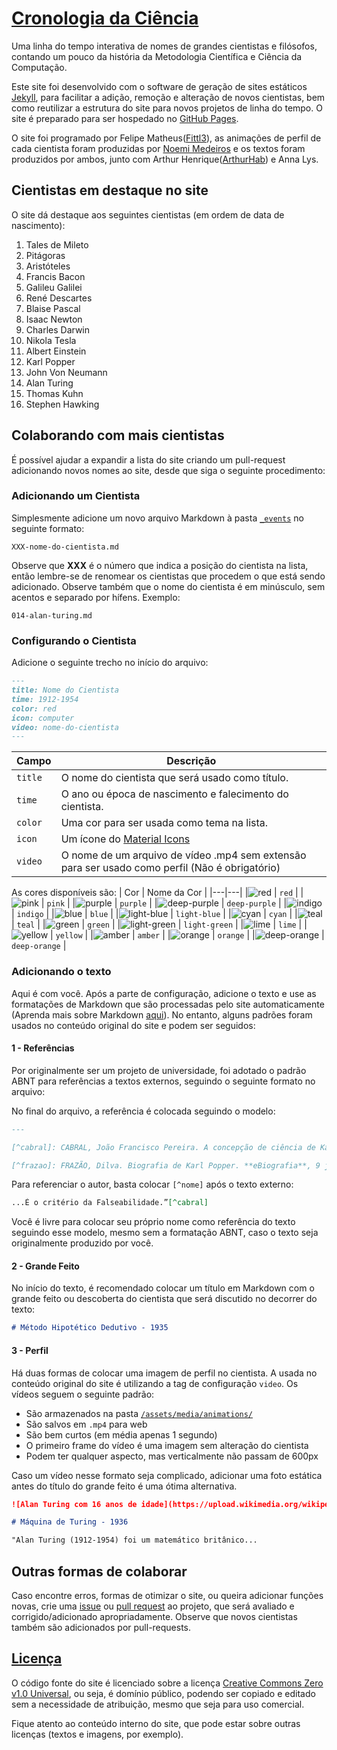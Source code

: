 # [Cronologia da Ciência](https://fittl3.github.io/cronologia-da-ciencia)

Uma linha do tempo interativa de nomes de grandes cientistas e filósofos, contando um pouco da história da Metodologia Científica e Ciência da Computação.

Este site foi desenvolvido com o software de geração de sites estáticos [Jekyll](https://jekyllrb.com/), para facilitar a adição, remoção e alteração de novos cientistas, bem como reutilizar a estrutura do site para novos projetos de linha do tempo. O site é preparado para ser hospedado no [GitHub Pages](https://pages.github.com/).

O site foi programado por Felipe Matheus([Fittl3](https://github.com/Fittl3/)), as animações de perfil de cada cientista foram produzidas por [Noemi Medeiros](https://github.com/noemimedeiros) e os textos foram produzidos por ambos, junto com Arthur Henrique([ArthurHab](https://github.com/ArthurHab)) e Anna Lys.

## Cientistas em destaque no site

O site dá destaque aos seguintes cientistas (em ordem de data de nascimento):

1. Tales de Mileto
2. Pitágoras
3. Aristóteles
4. Francis Bacon
5. Galileu Galilei
6. René Descartes
7. Blaise Pascal
8. Isaac Newton
9. Charles Darwin
10. Nikola Tesla
11. Albert Einstein
12. Karl Popper
13. John Von Neumann
14. Alan Turing
15. Thomas Kuhn
16. Stephen Hawking

## Colaborando com mais cientistas

É possível ajudar a expandir a lista do site criando um pull-request adicionando novos nomes ao site, desde que siga o seguinte procedimento:

### Adicionando um Cientista

Simplesmente adicione um novo arquivo Markdown à pasta [```_events```](https://github.com/Fittl3/cronologia-da-ciencia/tree/main/_events) no seguinte formato:

```XXX-nome-do-cientista.md```

Observe que **XXX** é o número que indica a posição do cientista na lista, então lembre-se de renomear os cientistas que procedem o que está sendo adicionado. Observe também que o nome do cientista é em minúsculo, sem acentos e separado por hífens. Exemplo:

```014-alan-turing.md```

### Configurando o Cientista

Adicione o seguinte trecho no início do arquivo:
```markdown
---
title: Nome do Cientista
time: 1912-1954
color: red
icon: computer
video: nome-do-cientista
---
```
| Campo | Descrição|
|---|---|
| ```title``` | O nome do cientista que será usado como título. |
| ```time``` | O ano ou época de nascimento e falecimento do cientista. |
| ```color``` | Uma cor para ser usada como tema na lista. |
| ```icon``` | Um ícone do [Material Icons](https://fonts.google.com/icons) |
| ```video``` | O nome de um arquivo de vídeo .mp4 sem extensão para ser usado como perfil (Não é obrigatório) |

As cores disponíveis são:
| Cor | Nome da Cor |
|---|---|
|![red](https://dummyimage.com/10x10/F44336/F44336.png) | ```red``` |
|![pink](https://dummyimage.com/10x10/E91E63/E91E63.png) | ```pink``` |
|![purple](https://dummyimage.com/10x10/AA00FF/AA00FF.png) | ```purple``` |
|![deep-purple](https://dummyimage.com/10x10/7c4dff/7c4dff.png) | ```deep-purple``` |
|![indigo](https://dummyimage.com/10x10/3d5afe/3d5afe.png) | ```indigo``` |
|![blue](https://dummyimage.com/10x10/2196F3/2196F3.png) | ```blue``` |
|![light-blue](https://dummyimage.com/10x10/03A9F4/03A9F4.png) | ```light-blue``` |
|![cyan](https://dummyimage.com/10x10/00BCD4/00BCD4.png) | ```cyan``` |
|![teal](https://dummyimage.com/10x10/009688/009688.png) | ```teal``` |
|![green](https://dummyimage.com/10x10/4CAF50/4CAF50.png) | ```green``` |
|![light-green](https://dummyimage.com/10x10/8BC34A/8BC34A.png) | ```light-green``` |
|![lime](https://dummyimage.com/10x10/CDDC39/CDDC39.png) | ```lime``` |
|![yellow](https://dummyimage.com/10x10/FFEB3B/FFEB3B.png) | ```yellow``` |
|![amber](https://dummyimage.com/10x10/FFC107/FFC107.png) | ```amber``` |
|![orange](https://dummyimage.com/10x10/FF9800/FF9800.png) | ```orange``` |
|![deep-orange](https://dummyimage.com/10x10/FF5722/FF5722.png) | ```deep-orange``` |

### Adicionando o texto

Aqui é com você. Após a parte de configuração, adicione o texto e use as formatações de Markdown que são processadas pelo site automaticamente (Aprenda mais sobre Markdown [aqui](https://guides.github.com/features/mastering-markdown/)). No entanto, alguns padrões foram usados no conteúdo original do site e podem ser seguidos:

#### 1 - Referências

Por originalmente ser um projeto de universidade, foi adotado o padrão ABNT para referências a textos externos, seguindo o seguinte formato no arquivo:

No final do arquivo, a referência é colocada seguindo o modelo:
```markdown
---

[^cabral]: CABRAL, João Francisco Pereira. A concepção de ciência de Karl Popper. **Brasil Escola**. Disponível em: [https://brasilescola.uol.com.br/filosofia/a-concepcao-ciencia-karl-popper.htm](https://brasilescola.uol.com.br/filosofia/a-concepcao-ciencia-karl-popper.htm). Acesso em: 5 abr. 2021.

[^frazao]: FRAZÃO, Dilva. Biografia de Karl Popper. **eBiografia**, 9 jan. 2020. Disponível em: [https://www.ebiografia.com/karl_popper/](https://www.ebiografia.com/karl_popper/). Acesso em: 5 abr. 2021.
```

Para referenciar o autor, basta colocar ```[^nome]``` após o texto externo:
```markdown
...É o critério da Falseabilidade.”[^cabral]
```

Você é livre para colocar seu próprio nome como referência do texto seguindo esse modelo, mesmo sem a formatação ABNT, caso o texto seja originalmente produzido por você.

#### 2 - Grande Feito

No início do texto, é recomendado colocar um título em Markdown com o grande feito ou descoberta do cientista que será discutido no decorrer do texto:

```markdown
# Método Hipotético Dedutivo - 1935
```

#### 3 - Perfil

Há duas formas de colocar uma imagem de perfil no cientista. A usada no conteúdo original do site é utilizando a tag de configuração ```video```. Os vídeos seguem o seguinte padrão:

- São armazenados na pasta [```/assets/media/animations/```](https://github.com/Fittl3/cronologia-da-ciencia/tree/main/assets/media/animations)
- São salvos em ```.mp4``` para web
- São bem curtos (em média apenas 1 segundo)
- O primeiro frame do vídeo é uma imagem sem alteração do cientista
- Podem ter qualquer aspecto, mas verticalmente não passam de 600px

Caso um vídeo nesse formato seja complicado, adicionar uma foto estática antes do título do grande feito é uma ótima alternativa.
```markdown
![Alan Turing com 16 anos de idade](https://upload.wikimedia.org/wikipedia/commons/thumb/a/a1/Alan_Turing_Aged_16.jpg/200px-Alan_Turing_Aged_16.jpg)

# Máquina de Turing - 1936

"Alan Turing (1912-1954) foi um matemático britânico...
```

## Outras formas de colaborar

Caso encontre erros, formas de otimizar o site, ou queira adicionar funções novas, crie uma [issue](https://github.com/Fittl3/cronologia-da-ciencia/issues) ou [pull request](https://github.com/Fittl3/cronologia-da-ciencia/pulls) ao projeto, que será avaliado e corrigido/adicionado apropriadamente. Observe que novos cientistas também são adicionados por pull-requests.

## [Licença](https://github.com/Fittl3/cronologia-da-ciencia/blob/main/LICENSE)

O código fonte do site é licenciado sobre a licença [Creative Commons Zero v1.0 Universal](https://creativecommons.org/publicdomain/zero/1.0/deed.pt_BR), ou seja, é domínio público, podendo ser copiado e editado sem a necessidade de atribuição, mesmo que seja para uso comercial.

Fique atento ao conteúdo interno do site, que pode estar sobre outras licenças (textos e imagens, por exemplo).
